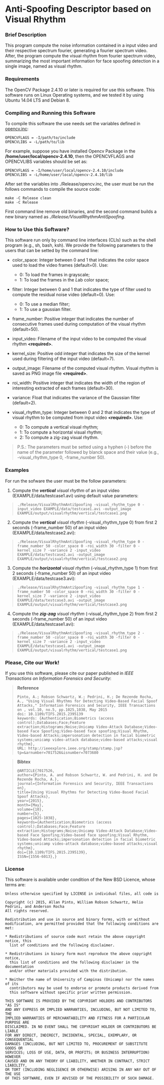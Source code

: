 # Anti-Spoofing Descriptor based on Visual Rhythm

### Brief Description

This program compute the noise information contained in a input video and their respective spectrum fourier, generating a fourier spectrum video. After, the program compute the visual rhythm from fourier spectrum video, summarizing the most important information for face spoofing detection in a single image, named as visual rhythm.

### Requirements

The OpenCV Package 2.4.10 or later is required for use this software. This software runs on Linux Operating systems, and we tested it by using Ubuntu 14.04 LTS and Debian 8.

### Compiling and Running this Software

To compile this software the use needs set the variables defined in [opencv.inc](https://github.com/allansp84/visualrhythm-antispoofing/blob/master/Release/opencv.inc):

    OPENCVFLAGS = -I/path/to/include
    OPENCVLIBS = -L/path/to/lib

For example, suppose you have installed Opencv Package in the **/home/user/local/opencv-2.4.10**, then the OPENCVFLAGS and OPENCVLIBS variables should be set as:

    OPENCVFLAGS = -I/home/user/local/opencv-2.4.10/include
    OPENCVLIBS = -L/home/user/local/opencv-2.4.10/lib

After set the variables into ./Release/opencv.inc, the user must be run the follows commands to compile the source code:

    make -C Release clean
    make -C Release

First command line remove old binaries, and the second command builds a new binary named as *./Release/VisualRhythmAntiSpoofing*.

### How to Use this Software?

This software run only by command line interfaces (CLIs) such as the shell program (e.g., sh, bash, ksh). We provide the following parameters to the users that can be setted by the command line:

* color_space: Integer between 0 and 1 that indicates the color space used to load the video frames (default=0). Use:
    + 0: To load the frames in grayscale;
    + 1: To load the frames in the *L*ab color space;

* filter: Integer between 0 and 1 that indicates the type of filter used to compute the residual noise video (default=0). Use:
    + 0: To use a median filter;
    + 1: To use a gaussian filter.

* frame_number: Positive integer that indicates the number of consecutive frames used during computation of the visual rhythm (default=50).

* input_video: Filename of the input video to be computed the visual rhythm  **\<required\>**.

* kernel_size: Positive odd integer that indicates the size of the kernel used during filtering of the input video (default=7).

* output_image: Filename of the computed visual rhythm. Visual rhythm is saved as PNG image file **\<required\>**.

* roi_width: Positive integer that indicates the width of the region of interesting extracted of each frames (default=30).

* variance: Float that indicates the variance of the Gaussian filter (default=2).

* visual_rhythm_type: Integer between 0 and 2 that indicates the type of visual rhythm to be computed from input video **\<required\>**. Use:
    + 0: To compute a vertical visual rhythm;
    + 1: To compute a horizontal visual rhythm;
    + 2: To compute a zig-zag visual rhythm.

> P.S.: The parameters must be setted using a hyphen (-) before the name of the parameter followed by blanck space and their value (e.g., -visual_rhythm_type 0, -frame_number 50).

### Examples

For run the sofware the user must be the follow parameters:

1. Compute the *__vertical__ visual rhythm* of an input video (EXAMPLE/data/testcase1.avi) using default value parameters:
>     
>     ./Release/VisualRhythmAntiSpoofing -visual_rhythm_type 0 -input_video EXAMPLE/data/testcase1.avi -output_image EXAMPLE/output/visualrhythm/vertical/testcase1.png
>     

2. Compute the *__vertical__ visual rhythm* (-visual_rhythm_type 0) from first 2 seconds (-frame_number 50) of an input video (EXAMPLE/data/testcase2.avi):
>     
>     ./Release/VisualRhythmAntiSpoofing -visual_rhythm_type 0 -frame_number 50 -color_space 0 -roi_width 30 -filter 0 -kernel_size 7 -variance 2 -input_video EXAMPLE/data/testcase2.avi -output_image EXAMPLE/output/visualrhythm/vertical/testcase2.png
>     

3. Compute the *__horizontal__ visual rhythm* (-visual_rhythm_type 1) from first 2 seconds (-frame_number 50) of an input video (EXAMPLE/data/testcase3.avi):
>     
>     ./Release/VisualRhythmAntiSpoofing -visual_rhythm_type 1 -frame_number 50 -color_space 0 -roi_width 30 -filter 0 -kernel_size 7 -variance 2 -input_video EXAMPLE/data/testcase3.avi -output_image EXAMPLE/output/visualrhythm/vertical/testcase3.png
>     

4. Compute the *__zig-zag__ visual rhythm* (-visual_rhythm_type 2) from first 2 seconds (-frame_number 50) of an input video (EXAMPLE/data/testcase1.avi):
>     
>     ./Release/VisualRhythmAntiSpoofing -visual_rhythm_type 2 -frame_number 50 -color_space 0 -roi_width 30 -filter 0 -kernel_size 7 -variance 2 -input_video EXAMPLE/data/testcase1.avi -output_image EXAMPLE/output/visualrhythm/vertical/testcase1.png
>     

### Please, Cite our Work!

If you use this software, please cite our paper published in *IEEE Transactions on Information Forensics and Security*:

> **Reference**
>
>     Pinto, A.; Robson Schwartz, W.; Pedrini, H.; De Rezende Rocha, A., "Using Visual Rhythms for Detecting Video-Based Facial Spoof Attacks," Information Forensics and Security, IEEE Transactions on , vol.10, no.5, pp.1025,1038, May 2015
>     doi: 10.1109/TIFS.2015.2395139
>     keywords: {Authentication;Biometrics (access control);Databases;Face;Feature extraction;Histograms;Noise;Unicamp Video-Attack Database;Video-based Face Spoofing;Video-based face spoofing;Visual Rhythm, Video-based Attacks;impersonation detection in facial biometric systems;unicamp video-attack database;video-based attacks;visual rhythm},
>     URL: http://ieeexplore.ieee.org/stamp/stamp.jsp?tp=&arnumber=7017526&isnumber=7073680


> **Bibtex**
>
>     @ARTICLE{7017526,
>     author={Pinto, A. and Robson Schwartz, W. and Pedrini, H. and De Rezende Rocha, A.},
>     journal={Information Forensics and Security, IEEE Transactions on},
>     title={Using Visual Rhythms for Detecting Video-Based Facial Spoof Attacks},
>     year={2015},
>     month={May},
>     volume={10},
>     number={5},
>     pages={1025-1038},
>     keywords={Authentication;Biometrics (access control);Databases;Face;Feature extraction;Histograms;Noise;Unicamp Video-Attack Database;Video-based Face Spoofing;Video-based face spoofing;Visual Rhythm, Video-based Attacks;impersonation detection in facial biometric systems;unicamp video-attack database;video-based attacks;visual rhythm},
>     doi={10.1109/TIFS.2015.2395139},
>     ISSN={1556-6013},}

### License

This software is available under condition of the New BSD Licence, whose terms are:

    Unless otherwise specified by LICENSE in individual files, all code is

    Copyright (c) 2015, Allan Pinto, William Robson Schwartz, Helio Pedrini, and Anderson Rocha
    All rights reserved.

    Redistribution and use in source and binary forms, with or without
    modification, are permitted provided that the following conditions are met:

    * Redistributions of source code must retain the above copyright notice, this
      list of conditions and the following disclaimer.

    * Redistributions in binary form must reproduce the above copyright notice,
      this list of conditions and the following disclaimer in the documentation
      and/or other materials provided with the distribution.

    * Neither the name of University of Campinas (Unicamp) nor the names of its
      contributors may be used to endorse or promote products derived from
      this software without specific prior written permission.

    THIS SOFTWARE IS PROVIDED BY THE COPYRIGHT HOLDERS AND CONTRIBUTORS "AS IS"
    AND ANY EXPRESS OR IMPLIED WARRANTIES, INCLUDING, BUT NOT LIMITED TO, THE
    IMPLIED WARRANTIES OF MERCHANTABILITY AND FITNESS FOR A PARTICULAR PURPOSE ARE
    DISCLAIMED. IN NO EVENT SHALL THE COPYRIGHT HOLDER OR CONTRIBUTORS BE LIABLE
    FOR ANY DIRECT, INDIRECT, INCIDENTAL, SPECIAL, EXEMPLARY, OR CONSEQUENTIAL
    DAMAGES (INCLUDING, BUT NOT LIMITED TO, PROCUREMENT OF SUBSTITUTE GOODS OR
    SERVICES; LOSS OF USE, DATA, OR PROFITS; OR BUSINESS INTERRUPTION) HOWEVER
    CAUSED AND ON ANY THEORY OF LIABILITY, WHETHER IN CONTRACT, STRICT LIABILITY,
    OR TORT (INCLUDING NEGLIGENCE OR OTHERWISE) ARISING IN ANY WAY OUT OF THE USE
    OF THIS SOFTWARE, EVEN IF ADVISED OF THE POSSIBILITY OF SUCH DAMAGE.
